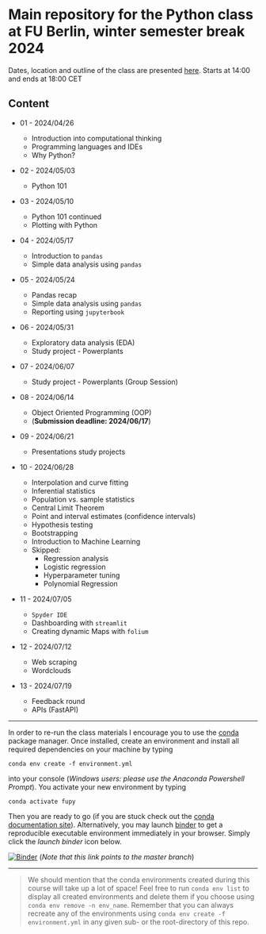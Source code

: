 # Main repository for the Python class at FU Berlin, winter semester break 2024

Dates, location and outline of the class are presented [here](https://www.fu-berlin.de/vv/de/lv/887571).
Starts at 14:00 and ends at 18:00 CET

## Content

- 01 - 2024/04/26

  - Introduction into computational thinking
  - Programming languages and IDEs
  - Why Python?

- 02 - 2024/05/03

  - Python 101

- 03 - 2024/05/10

  - Python 101 continued
  - Plotting with Python

- 04 - 2024/05/17 

  - Introduction to `pandas`
  - Simple data analysis using `pandas`

- 05 - 2024/05/24

  - Pandas recap
  - Simple data analysis using `pandas`
  - Reporting using `jupyterbook`

- 06 - 2024/05/31

  - Exploratory data analysis (EDA)
  - Study project - Powerplants

- 07 - 2024/06/07

  - Study project - Powerplants (Group Session)

- 08 - 2024/06/14 
  - Object Oriented Programming (OOP)
  - (**Submission deadline: 2024/06/17**)
  
- 09 - 2024/06/21 
  - Presentations study projects 

- 10 - 2024/06/28
  
  - Interpolation and curve fitting
  - Inferential statistics
  - Population vs. sample statistics
  - Central Limit Theorem
  - Point and interval estimates (confidence intervals)
  - Hypothesis testing
  - Bootstrapping
  - Introduction to Machine Learning
  - Skipped:
    - Regression analysis
    - Logistic regression
    - Hyperparameter tuning
    - Polynomial Regression

* 11 - 2024/07/05

  - `Spyder IDE`
  - Dashboarding with `streamlit`
  - Creating dynamic Maps with `folium` 

* 12 - 2024/07/12
  
  - Web scraping
  - Wordclouds

* 13 - 2024/07/19 

  - Feedback round
  - APIs (FastAPI)
  
---

In order to re-run the class materials I encourage you to use the [conda](https://conda.io/docs/) package manager. Once installed, create an environment and install all required dependencies on your machine by typing

`conda env create -f environment.yml`

into your console (_Windows users: please use the Anaconda Powershell Prompt_). You activate your new environment by typing

`conda activate fupy`

Then you are ready to go (if you are stuck check out the [conda documentation site](https://conda.io/docs/user-guide/tasks/manage-environments.html#)). Alternatively, you may launch [binder](https://mybinder.org/) to get a reproducible executable environment immediately in your browser. Simply click the _launch binder_ icon below.

[![Binder](https://mybinder.org/badge_logo.svg)](https://mybinder.org/v2/gh/eotp/python-FU-class/master?urlpath=lab) (*Note that this link  points to the master branch*)

---

> We should mention that the conda environments created during this course will take up a lot of space!
> Feel free to run `conda env list` to display all created environments and delete them if you choose using `conda env remove -n env_name`.
> Remember that you can always recreate any of the environments using `conda env create -f environment.yml` in any given sub- or the root-directory of this repo. 
